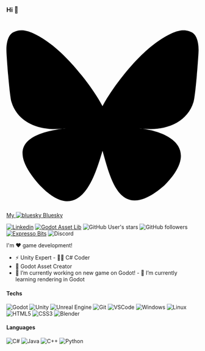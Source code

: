### Hi 👋
[<svg role="img" viewBox="0 0 24 24" xmlns="http://www.w3.org/2000/svg"><title>Bluesky</title><path d="M12 10.8c-1.087-2.114-4.046-6.053-6.798-7.995C2.566.944 1.561 1.266.902 1.565.139 1.908 0 3.08 0 3.768c0 .69.378 5.65.624 6.479.815 2.736 3.713 3.66 6.383 3.364.136-.02.275-.039.415-.056-.138.022-.276.04-.415.056-3.912.58-7.387 2.005-2.83 7.078 5.013 5.19 6.87-1.113 7.823-4.308.953 3.195 2.05 9.271 7.733 4.308 4.267-4.308 1.172-6.498-2.74-7.078a8.741 8.741 0 0 1-.415-.056c.14.017.279.036.415.056 2.67.297 5.568-.628 6.383-3.364.246-.828.624-5.79.624-6.478 0-.69-.139-1.861-.902-2.206-.659-.298-1.664-.62-4.3 1.24C16.046 4.748 13.087 8.687 12 10.8Z"/></svg> My ![bluesky](https://github.com/user-attachments/assets/6ee391f1-fd46-41a2-99f1-8e5b2e501d57)
Bluesky](https://bsky.app/profile/scriptsengineer.bsky.social)

[![Linkedin](https://img.shields.io/badge/Linkedin-blue?style=flat&logo=linkedin)](https://www.linkedin.com/in/rafael-morais-correa-b1ab7a81/)
[![Godot Asset Lib](https://img.shields.io/badge/Godot_Asset_Lib-478cbf?style=flat&logo=godot-engine&logoColor=white)](https://godotengine.org/asset-library/asset?user=expressobits)
![GitHub User's stars](https://img.shields.io/github/stars/expressobits?style=flat&logo=github)
![GitHub followers](https://img.shields.io/github/followers/scriptsengineer?style=flat&logo=github)
[![Expresso Bits](https://img.shields.io/badge/Expresso_Bits-red?&style=flat&logo=web)](https://expressobits.com.br)
![Discord](https://img.shields.io/discord/533410361328664616?label=Expresso%20Bits&logo=discord&logoColor=ffffff)

I'm ❤️ game development!
- ⚡ Unity Expert - 👨‍💻 C# Coder
- 🔌 Godot Asset Creator
- 🔭 I’m currently working on new game on Godot! - 🌱 I’m currently learning rendering in Godot

#### Techs
![Godot](https://img.shields.io/badge/-Godot-478cbf?style=flat&logo=godot-engine&logoColor=white)
![Unity](https://img.shields.io/badge/-Unity-020202?style=flat&logo=unity&logoColor=white)
![Unreal Engine](https://img.shields.io/badge/-Unreal-313131?style=flat&logo=unreal-engine&logoColor=white)
![Git](https://img.shields.io/badge/-Git-F05032?style=flat&logo=git&logoColor=white)
![VSCode](https://img.shields.io/badge/-VSCode-0085D1?style=flat&logo=visual-studio-code&logoColor=white)
![Windows](https://img.shields.io/badge/-Windows-00ADEF?style=flat&logo=windows&logoColor=white)
![Linux](https://img.shields.io/badge/-Linux-16C60C?style=flat&logo=linux&logoColor=white)
![HTML5](https://img.shields.io/badge/-HTML5-E34F26?style=flat&logo=html5&logoColor=white)
![CSS3](https://img.shields.io/badge/-CSS3-549FDE?style=flat&logo=css3&logoColor=white)
![Blender](https://img.shields.io/badge/-Blender-F5792A?style=flat&logo=blender&logoColor=white)

#### Languages

![C#](https://img.shields.io/badge/-CSharp-239120?style=flat&logo=c-Sharp&logoColor=white)
![Java](https://img.shields.io/badge/-Java-007396?style=flat&logo=java&logoColor=white)
![C++](https://img.shields.io/badge/-C++-00599C?style=flat&logo=cplusplus&logoColor=white)
![Python](https://img.shields.io/badge/-Python-blue?style=flat&logo=python&logoColor=white)

<!--[![Top Langs](https://github-readme-stats.vercel.app/api/top-langs/?username=expressobits&layout=compact&theme=radical)](https://github.com/expressobits/github-readme-stats)


<!--
**ScriptsEngineer/ScriptsEngineer** is a ✨ _special_ ✨ repository because its `README.md` (this file) appears on your GitHub profile.




- 👯 I’m looking to collaborate on ...
- 🤔 I’m looking for help with ...
- 💬 Ask me about ...
- 📫 How to reach me: ...
- 😄 Pronouns: ...
- ⚡ Fun fact: ...
-->
